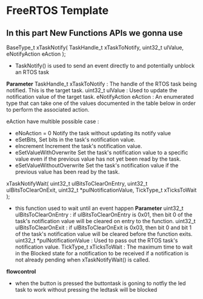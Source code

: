 # FreeRTOS Template

## In this part New Functions APIs we gonna use
BaseType_t xTaskNotify( TaskHandle_t xTaskToNotify,
                         uint32_t ulValue,
                         eNotifyAction eAction );
                         
- TaskNotify() is used to send an event directly to and potentially unblock an RTOS task

 **Parameter**
TaskHandle_t xTaskToNotify : The handle of the RTOS task being notified. This is the target task.
uint32_t ulValue : Used to update the notification value of the target task. 
eNotifyAction eAction : An enumerated type that can take one of the values documented in the table below in order to perform the associated action.

eAction have multible possible case :
- eNoAction = 0  Notify the task without updating its notify value
- eSetBits,	Set bits in the task's notification value. 
- eIncrement  Increment the task's notification value. 
- eSetValueWithOverwrite  Set the task's notification value to a specific value even if the previous value has not yet been read by the task. 
- eSetValueWithoutOverwrite Set the task's notification value if the previous value has been read by the task. 

xTaskNotifyWait( uint32_t ulBitsToClearOnEntry,
                             uint32_t ulBitsToClearOnExit,
                             uint32_t *pulNotificationValue,
                             TickType_t xTicksToWait );
- this function used to wait until an event happen
 **Parameter**
uint32_t ulBitsToClearOnEntry : if ulBitsToClearOnEntry is 0x01, then bit 0 of the task's notification value will be cleared on entry to the function.
uint32_t ulBitsToClearOnExit : if ulBitsToClearOnExit is 0x03, then bit 0 and bit 1 of the task's notification value will be cleared before the function exits.
uint32_t *pulNotificationValue : Used to pass out the RTOS task's notification value. 
TickType_t xTicksToWait : The maximum time to wait in the Blocked state for a notification to be received if a notification is not already pending when xTaskNotifyWait() is called.

__flowcontrol__
- when the button is pressed the buttontask is goning to notfiy the led task to work without pressing the ledtask will be blocked 
